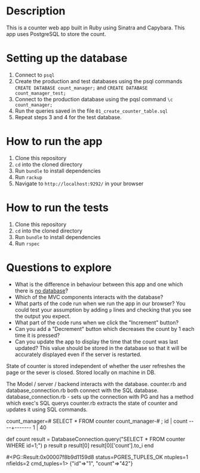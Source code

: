 # Description
This is a counter web app built in Ruby using Sinatra and Capybara. This app uses PostgreSQL to store the count.

# Setting up the database
1. Connect to `psql`
2. Create the production and test databases using the psql commands `CREATE DATABASE count_manager;` and `CREATE DATABASE count_manager_test;`
3. Connect to the production database using the pqsl command `\c count_manager;`
4. Run the queries saved in the file `01_create_counter_table.sql`
5. Repeat steps 3 and 4 for the test database.

# How to run the app
1. Clone this repository
2. `cd` into the cloned directory
3. Run `bundle` to install dependencies
4. Run `rackup`
5. Navigate to `http://localhost:9292/` in your browser

# How to run the tests
1. Clone this repository
2. `cd` into the cloned directory
3. Run `bundle` to install dependencies
4. Run `rspec`

# Questions to explore
* What is the difference in behaviour between this app and one which there is [no database](https://github.com/tatsiana-makers/count-sinatra)?
* Which of the MVC components interacts with the database?
* What parts of the code run when we run the app in our browser? You could test your assumption by adding `p` lines and checking that you see the output you expect.
* What part of the code runs when we click the "Increment" button?
* Can you add a "Decrement" button which decreases the count by 1 each time it is pressed?
* Can you update the app to display the time that the count was last updated? This value should be stored in the database so that it will be accurately displayed even if the server is restarted.

State of counter is stored independent of whether the user refreshes the page or the sever is closed.
Stored locally on machine in DB.

The Model / server / backend interacts with the database.
counter.rb and database_connection.rb both connect with the SQL database.
database_connection.rb - sets up the connection with PG and has a method which exec's SQL querys
counter.rb extracts the state of counter and updates it using SQL commands.

count_manager=# SELECT * FROM counter
count_manager-# ;
 id | count 
----+-------
  1 |    40

def count
  result = DatabaseConnection.query("SELECT * FROM counter WHERE id=1;")
  p result
  p result[0]
  result[0]['count'].to_i
end

#<PG::Result:0x00007f8b9d1159d8 status=PGRES_TUPLES_OK ntuples=1 nfields=2 cmd_tuples=1>
{"id"=>"1", "count"=>"42"}
